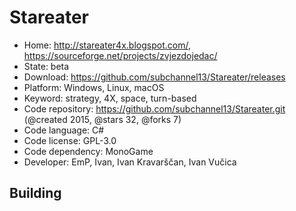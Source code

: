 # Stareater

- Home: http://stareater4x.blogspot.com/, https://sourceforge.net/projects/zvjezdojedac/
- State: beta
- Download: https://github.com/subchannel13/Stareater/releases
- Platform: Windows, Linux, macOS
- Keyword: strategy, 4X, space, turn-based
- Code repository: https://github.com/subchannel13/Stareater.git (@created 2015, @stars 32, @forks 7)
- Code language: C#
- Code license: GPL-3.0
- Code dependency: MonoGame
- Developer: EmP, Ivan, Ivan Kravarščan, Ivan Vučica

## Building

